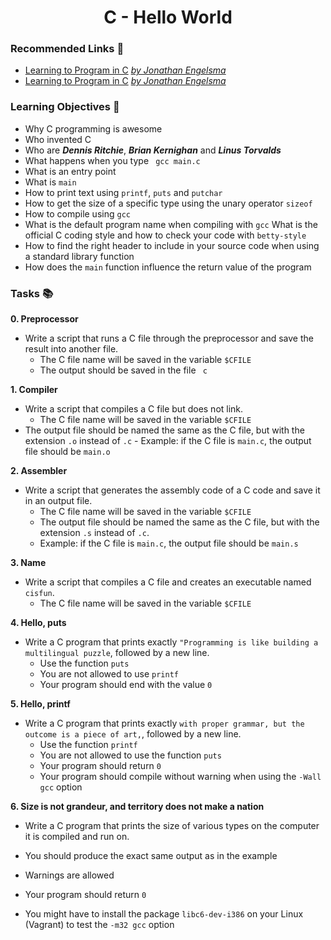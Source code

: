 <h1 align="center"> C - Hello World </h1>

### Recommended Links 🔗

- [Learning to Program in C](https://www.youtube.com/watch?v=rk2fK2IIiiQ) *[by Jonathan Engelsma](https://www.youtube.com/@JonathanEngelsma)*
- [Learning to Program in C](https://www.youtube.com/watch?v=FwpP_MsZWnU) *[by Jonathan Engelsma](https://www.youtube.com/@JonathanEngelsma)*

### Learning Objectives 🎯

- Why C programming is awesome
- Who invented C
- Who are *__Dennis Ritchie__*, *__Brian Kernighan__* and *__Linus Torvalds__*
- What happens when you type `` gcc main.c``
- What is an entry point
- What is ``main``
- How to print text using ``printf``, ``puts`` and ``putchar``
- How to get the size of a specific type using the unary operator ``sizeof``
- How to compile using ``gcc``
- What is the default program name when compiling with ``gcc``
What is the official C coding style and how to check your code with ``betty-style``
- How to find the right header to include in your source code when using a standard library function
- How does the ``main`` function influence the return value of the program

### Tasks 📚


__0. Preprocessor__
- Write a script that runs a C file through the preprocessor and save the result into another file.
	- The C file name will be saved in the variable ``$CFILE``
	- The output should be saved in the file `` c``

__1. Compiler__
- Write a script that compiles a C file but does not link.
	- The C file name will be saved in the variable ``$CFILE``
-	The output file should be named the same as the C file, but with the extension ``.o`` instead of ``.c``
		- Example: if the C file is ``main.c``, the output file should be ``main.o``

__2. Assembler__
- Write a script that generates the assembly code of a C code and save it in an output file.
	- The C file name will be saved in the variable ``$CFILE``
	- The output file should be named the same as the C file, but with the extension ``.s`` instead of ``.c``.
	- Example: if the C file is ``main.c``, the output file should be ``main.s``

__3. Name__
- Write a script that compiles a C file and creates an executable named ``cisfun``.
	- The C file name will be saved in the variable ``$CFILE``

__4. Hello, puts__
- Write a C program that prints exactly ``"Programming is like building a multilingual puzzle``, followed by a new line.
	- Use the function ``puts``
	- You are not allowed to use ``printf``
	- Your program should end with the value ``0``

__5. Hello, printf__
- Write a C program that prints exactly ``with proper grammar, but the outcome is a piece of art,``, followed by a new line.
	- Use the function ``printf``
	- You are not allowed to use the function ``puts``
	- Your program should return ``0``
	- Your program should compile without warning when using the ``-Wall gcc`` option

__6. Size is not grandeur, and territory does not make a nation__
- Write a C program that prints the size of various types on the computer it is compiled and run on.

- You should produce the exact same output as in the example
- Warnings are allowed
- Your program should return ``0``
- You might have to install the package ``libc6-dev-i386`` on your Linux (Vagrant) to test the ``-m32 gcc`` option

